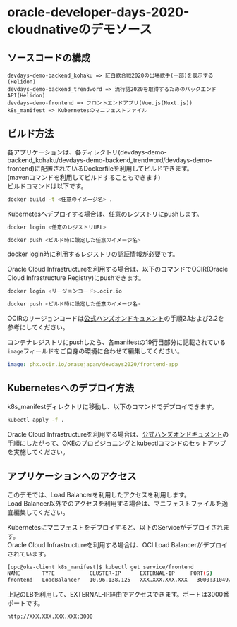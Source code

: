 # oracle-developer-days-2020-cloudnativeのデモソース

## ソースコードの構成

```
devdays-demo-backend_kohaku => 紅白歌合戦2020の出場歌手(一部)を表示する(Helidon)
devdays-demo-backend_trendword => 流行語2020を取得するためのバックエンドAPI(Helidon)
devdays-demo-frontend => フロントエンドアプリ(Vue.js(Nuxt.js))
k8s_manifest => Kubernetesのマニフェストファイル
```

## ビルド方法

各アプリケーションは、各ディレクトリ(devdays-demo-backend_kohaku/devdays-demo-backend_trendword/devdays-demo-frontend)に配置されているDockerfileを利用してビルドできます。  
  (mavenコマンドを利用してビルドすることもできます)  
ビルドコマンドは以下です。

```sh
docker build -t <任意のイメージ名> .  
```

Kubernetesへデプロイする場合は、任意のレジストリにpushします。

```sh
docker login <任意のレジストリURL>

docker push <ビルド時に設定した任意のイメージ名>
```

docker login時に利用するレジストリの認証情報が必要です。

Oracle Cloud Infrastructureを利用する場合は、以下のコマンドでOCIR(Oracle Cloud Infrastructure Registry)にpushできます。

```sh
docker login <リージョンコード>.ocir.io

docker push <ビルド時に設定した任意のイメージ名>
```

OCIRのリージョンコードは[公式ハンズオンドキュメント](https://oracle-japan.github.io/paasdocs/documents/containers/handson/k8s-walkthrough/#2-ociroke)の手順2.1および2.2を参考にしてください。

コンテナレジストリにpushしたら、各manifestの19行目部分に記載されている`image`フィールドをご自身の環境に合わせて編集してください。

```yaml
image: phx.ocir.io/orasejapan/devdays2020/frontend-app
```

## Kubernetesへのデプロイ方法

k8s_manifestディレクトリに移動し、以下のコマンドでデプロイできます。

```sh
kubectl apply -f .
```

Oracle Cloud Infrastructureを利用する場合は、[公式ハンズオンドキュメント](https://oracle-japan.github.io/paasdocs/documents/containers/common/)の手順にしたがって、OKEのプロビジョニングとkubectlコマンドのセットアップを実施してください。

## アプリケーションへのアクセス

このデモでは、Load Balancerを利用したアクセスを利用します。  
Load Balancer以外でのアクセスを利用する場合は、マニフェストファイルを適宜編集してください。

Kubernetesにマニフェストをデプロイすると、以下のServiceがデプロイされます。  
Oracle Cloud Infrastructureを利用する場合は、OCI Load Balancerがデプロイされています。

```sh
[opc@oke-client k8s_manifest]$ kubectl get service/frontend
NAME       TYPE           CLUSTER-IP      EXTERNAL-IP     PORT(S)          AGE
frontend   LoadBalancer   10.96.138.125   XXX.XXX.XXX.XXX   3000:31049/TCP   2d23h
```

上記のLBを利用して、EXTERNAL-IP経由でアクセスできます。ポートは3000番ポートです。  

```
http://XXX.XXX.XXX.XXX:3000
```
